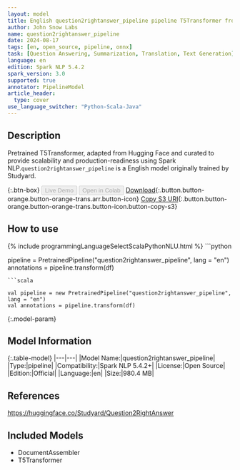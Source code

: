 ```yaml
---
layout: model
title: English question2rightanswer_pipeline pipeline T5Transformer from Studyard
author: John Snow Labs
name: question2rightanswer_pipeline
date: 2024-08-17
tags: [en, open_source, pipeline, onnx]
task: [Question Answering, Summarization, Translation, Text Generation]
language: en
edition: Spark NLP 5.4.2
spark_version: 3.0
supported: true
annotator: PipelineModel
article_header:
  type: cover
use_language_switcher: "Python-Scala-Java"
---
```


## Description

Pretrained T5Transformer, adapted from Hugging Face and curated to provide scalability and production-readiness using Spark NLP.`question2rightanswer_pipeline` is a English model originally trained by Studyard.

{:.btn-box}
<button class="button button-orange" disabled>Live Demo</button>
<button class="button button-orange" disabled>Open in Colab</button>
[Download](https://s3.amazonaws.com/auxdata.johnsnowlabs.com/public/models/question2rightanswer_pipeline_en_5.4.2_3.0_1723884937361.zip){:.button.button-orange.button-orange-trans.arr.button-icon}
[Copy S3 URI](s3://auxdata.johnsnowlabs.com/public/models/question2rightanswer_pipeline_en_5.4.2_3.0_1723884937361.zip){:.button.button-orange.button-orange-trans.button-icon.button-copy-s3}

## How to use



<div class="tabs-box" markdown="1">
{% include programmingLanguageSelectScalaPythonNLU.html %}
```python

pipeline = PretrainedPipeline("question2rightanswer_pipeline", lang = "en")
annotations =  pipeline.transform(df)   

```
```scala

val pipeline = new PretrainedPipeline("question2rightanswer_pipeline", lang = "en")
val annotations = pipeline.transform(df)

```
</div>

{:.model-param}
## Model Information

{:.table-model}
|---|---|
|Model Name:|question2rightanswer_pipeline|
|Type:|pipeline|
|Compatibility:|Spark NLP 5.4.2+|
|License:|Open Source|
|Edition:|Official|
|Language:|en|
|Size:|980.4 MB|

## References

https://huggingface.co/Studyard/Question2RightAnswer

## Included Models

- DocumentAssembler
- T5Transformer